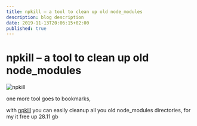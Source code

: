 ```yaml
---
title: npkill – a tool to clean up old node_modules
description: blog description
date: 2019-11-13T20:06:15+02:00
published: true
---
```


# npkill – a tool to clean up old node_modules

![npkill](http://stepansuvorov.com/blog/wp-content/uploads/2019/11/68747470733a2f2f6e706b696c6c2e6a732e6f72672f696d672f6e706b696c6c2d64656d6f2d302e332e302e676966.gif)

one more tool goes to bookmarks,

with [npkill](https://github.com/voidcosmos/npkill) you can easily cleanup all you old node_modules directories, for my it free up 28.11 gb

